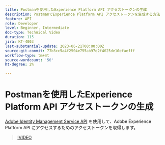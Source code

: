 ```yaml
---
title: Postmanを使用したExperience Platform API アクセストークンの生成
description: PostmanでExperience Platform API アクセストークンを生成する方法を説明します
feature: API
role: Developer
level: Beginner, Intermediate
doc-type: Technical Video
duration: 115
jira: KT-4003
last-substantial-update: 2023-06-21T00:00:00Z
source-git-commit: 77b3cc5a4f2504e755ab97e2f4025de10efaefff
workflow-type: tm+mt
source-wordcount: '50'
ht-degree: 2%

---
```



# Postmanを使用したExperience Platform API アクセストークンの生成

[Adobe Identity Management Service API](https://github.com/adobe/experience-platform-postman-samples/tree/master/apis/ims) を使用して、Adobe Experience Platform API にアクセスするためのアクセストークンを取得します。

>[!VIDEO](https://video.tv.adobe.com/v/29698/?learn=on&enablevpops)

